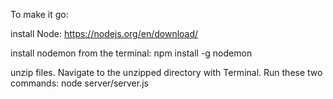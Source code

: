 To make it go:

install Node: https://nodejs.org/en/download/ 

install nodemon from the terminal:
npm install -g nodemon

unzip files.  Navigate to the unzipped directory with Terminal.  Run these two commands: 
node server/server.js
